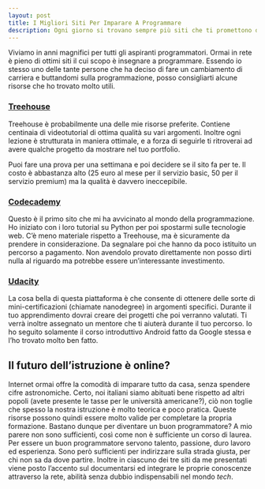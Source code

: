```yaml
---
layout: post
title: I Migliori Siti Per Imparare A Programmare
description: Ogni giorno si trovano sempre più siti che ti promettono di imparare a programmare in poco tempo ed ottenere un lavoro. Ma è così semplice? Scopriamolo insieme, e vediamo quali sono i migliori siti.
---
```


Viviamo in anni magnifici per tutti gli aspiranti programmatori. Ormai in rete è pieno di ottimi siti il cui scopo è insegnare  a programmare.
Essendo io stesso uno delle tante persone che ha deciso di fare un cambiamento di carriera e buttandomi sulla programmazione, posso consigliarti alcune risorse che ho trovato molto utili.
<!-- more -->

### [Treehouse](https://teamtreehouse.com)

Treehouse è probabilmente una delle mie risorse preferite. Contiene centinaia di videotutorial di ottima qualità su vari argomenti. Inoltre ogni lezione è strutturata in maniera ottimale, e a forza di seguirle ti ritroverai ad avere qualche progetto da mostrare nel tuo portfolio.

Puoi fare una prova per una settimana e poi decidere se il sito fa per te. Il costo è abbastanza alto (25 euro al mese per il servizio basic, 50 per il servizio premium) ma la qualità è davvero ineccepibile.

### [Codecademy](https://www.codecademy.com/)

Questo è il primo sito che mi ha avvicinato al mondo della programmazione. Ho iniziato con i loro tutorial su Python per poi spostarmi sulle tecnologie web. C’è meno materiale rispetto a Treehouse, ma è sicuramente da prendere in considerazione. Da segnalare poi che hanno da poco istituito un percorso a pagamento. Non avendolo provato direttamente non posso dirti nulla al riguardo ma potrebbe essere un’interessante investimento.

### [Udacity](https://www.udacity.com/)

La cosa bella di questa piattaforma è che consente di ottenere delle sorte di mini-certificazioni (chiamate nanodegree) in argomenti specifici. Durante il tuo apprendimento dovrai creare dei progetti che poi verranno valutati. Ti verrà inoltre assegnato un mentore che ti aiuterà durante il tuo percorso.
Io ho seguito solamente il corso introduttivo Android fatto da Google stessa e l’ho trovato molto ben fatto.

## Il futuro dell’istruzione è online?

Internet ormai offre la comodità di imparare tutto da casa, senza spendere cifre astronomiche. Certo, noi italiani siamo abituati bene rispetto ad altri popoli (avete presente le tasse per le università americane?), ciò non toglie che spesso la nostra istruzione è molto teorica e poco pratica. Queste risorse possono quindi essere molto valide per completare la propria formazione. Bastano dunque per diventare un buon programmatore? A mio parere non sono sufficienti, così come non è sufficiente un corso di laurea. Per essere un buon programmatore servono talento, passione, duro lavoro ed esperienza. Sono però sufficienti per indirizzare sulla strada giusta, per chi non sa da dove partire. Inoltre in ciascuno dei tre siti da me presentati viene posto l’accento sul documentarsi ed integrare le proprie conoscenze attraverso la rete, abilità senza dubbio indispensabili nel mondo *tech*.

